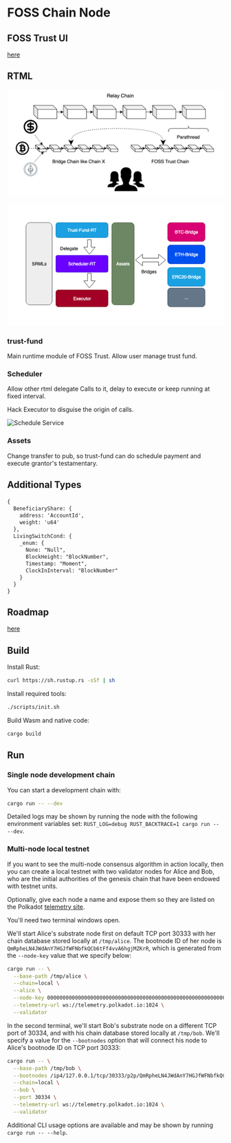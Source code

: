 # FOSS Chain Node

## FOSS Trust UI
[here](https://github.com/polkaworld-org/Hackathone-FOSS-trust-ui)

## RTML
![High level architecture](docs/high_level_architecture.png)

![runtime architecture](docs/Runtime_Design.png)

### trust-fund
Main runtime module of FOSS Trust. Allow user manage trust fund.

### Scheduler
Allow other rtml delegate Calls to it, delay to execute or keep running at fixed interval.

Hack Executor to disguise the origin of calls.

![Schedule Service](docs/Schedule_Service.png)

### Assets
Change transfer to pub, so trust-fund can do schedule payment and execute grantor's testamentary.

## Additional Types
```
{
  BeneficiaryShare: {
    address: 'AccountId',
    weight: 'u64'
  },
  LivingSwitchCond: {
    _enum: {
      None: "Null",
      BlockHeight: "BlockNumber",
      Timestamp: "Moment",
      ClockInInterval: "BlockNumber"
    }
  }
}
```

## Roadmap
[here](ROADMAP.md)

## Build

Install Rust:

```bash
curl https://sh.rustup.rs -sSf | sh
```

Install required tools:

```bash
./scripts/init.sh
```

Build Wasm and native code:

```bash
cargo build
```


## Run

### Single node development chain

You can start a development chain with:

```bash
cargo run -- --dev
```

Detailed logs may be shown by running the node with the following environment variables set: `RUST_LOG=debug RUST_BACKTRACE=1 cargo run -- --dev`.

### Multi-node local testnet

If you want to see the multi-node consensus algorithm in action locally, then you can create a local testnet with two validator nodes for Alice and Bob, who are the initial authorities of the genesis chain that have been endowed with testnet units.

Optionally, give each node a name and expose them so they are listed on the Polkadot [telemetry site](https://telemetry.polkadot.io/#/Local%20Testnet).

You'll need two terminal windows open.

We'll start Alice's substrate node first on default TCP port 30333 with her chain database stored locally at `/tmp/alice`. The bootnode ID of her node is `QmRpheLN4JWdAnY7HGJfWFNbfkQCb6tFf4vvA6hgjMZKrR`, which is generated from the `--node-key` value that we specify below:

```bash
cargo run -- \
  --base-path /tmp/alice \
  --chain=local \
  --alice \
  --node-key 0000000000000000000000000000000000000000000000000000000000000001 \
  --telemetry-url ws://telemetry.polkadot.io:1024 \
  --validator
```

In the second terminal, we'll start Bob's substrate node on a different TCP port of 30334, and with his chain database stored locally at `/tmp/bob`. We'll specify a value for the `--bootnodes` option that will connect his node to Alice's bootnode ID on TCP port 30333:

```bash
cargo run -- \
  --base-path /tmp/bob \
  --bootnodes /ip4/127.0.0.1/tcp/30333/p2p/QmRpheLN4JWdAnY7HGJfWFNbfkQCb6tFf4vvA6hgjMZKrR \
  --chain=local \
  --bob \
  --port 30334 \
  --telemetry-url ws://telemetry.polkadot.io:1024 \
  --validator
```

Additional CLI usage options are available and may be shown by running `cargo run -- --help`.

